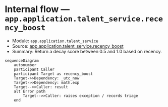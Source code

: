 # Internal flow — `app.application.talent_service.recency_boost`

- Module: `app.application.talent_service`
- Source: [app.application.talent_service.recency_boost](../Src/backend/app/application/talent_service.py#L18)
- Summary: Return a decay score between 0.5 and 1.0 based on recency.

```mermaid
sequenceDiagram
    autonumber
    participant Caller
    participant Target as recency_boost
    Target->>Dependency: _utc_now
    Target->>Dependency: math.exp
    Target-->>Caller: result
    alt Error path
        Target-->>Caller: raises exception / records triage
    end
```
